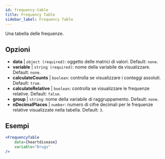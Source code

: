 ```yaml
---
id: frequency-table
title: Frequency Table
sidebar_label: Frequency Table
---
```


Una tabella delle frequenze.

## Opzioni

* __data__ | `object (required)`: oggetto delle matrici di valori. Default: `none`.
* __variable__ | `string (required)`: nome della variabile da visualizzare. Default: `none`.
* __calculateCounts__ | `boolean`: controlla se visualizzare i conteggi assoluti. Default: `true`.
* __calculateRelative__ | `boolean`: controlla se visualizzare le frequenze relative. Default: `false`.
* __group__ | `string`: nome della variabile di raggruppamento. Default: `none`.
* __nDecimalPlaces__ | `number`: numero di cifre decimali per le frequenze relative visualizzate nella tabella. Default: `3`.


## Esempi

```jsx live
<FrequencyTable
    data={heartdisease} 
    variable="Drugs"
/>
```
